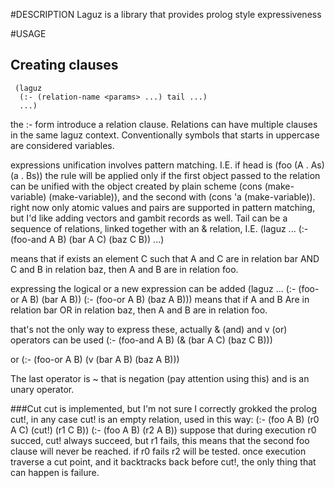 #DESCRIPTION
Laguz is a library that provides prolog style expressiveness

#USAGE
## Creating clauses
     (laguz 
      (:- (relation-name <params> ...) tail ...)
      ...)
the :- form introduce a relation clause. 
Relations can have multiple clauses in the same laguz context.
Conventionally symbols that starts in uppercase are considered variables.

<params> expressions unification involves pattern matching. 
I.E. if head is (foo (A . As) (a . Bs)) the rule will be  applied only if the first object passed
to the relation can be unified with the object created by plain scheme (cons (make-variable) (make-variable)),
and the second with (cons 'a (make-variable)).
right now only atomic values and pairs are supported in pattern matching, but I'd like adding vectors and 
gambit records as well.
Tail can be a sequence of relations, linked together with an & relation, I.E. 
(laguz ...
  (:- (foo-and A B) (bar A C) (baz C B))
  ...)

means that if exists an element C such that A and C are in relation bar AND C and B in relation baz,
then A and B are in relation foo.

expressing the logical or a new expression can be added
(laguz ...
  (:- (foo-or A B) (bar A B))
  (:- (foo-or  A B) (baz A B)))
means that if A and B Are in relation bar OR in relation baz, then A and B are in relation foo.

that's not the only way to express these, actually & (and) and v (or) operators can be used
 (:- (foo-and A B) (& (bar A C) (baz C B)))

 or
 (:- (foo-or A B) (v (bar A B) (baz A B)))

The last operator is ~ that is negation (pay attention using this) and is an unary operator.
    
###Cut
cut is implemented, but I'm not sure I correctly grokked the prolog cut!, in any case cut! is an
empty relation, used in this way:
(:- (foo A B) (r0 A C) (cut!) (r1 C B))
(:- (foo A B) (r2 A B))
suppose that during execution r0 succed, cut! always succeed, but r1 fails, this means that the 
second foo clause will never be reached.
if r0 fails r2 will be tested.
once execution traverse a cut point, and it backtracks back before cut!, the only thing that 
can happen is failure.